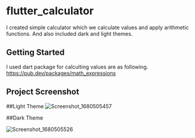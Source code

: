 # flutter_calculator

I created simple calculator which we calculate values and apply arithmetic functions.
And also included dark and light themes.

## Getting Started


I used dart package for calculting values are as following.
https://pub.dev/packages/math_expressions


## Project Screenshot
 
 ##Light Theme
 ![Screenshot_1680505457](https://user-images.githubusercontent.com/56191939/229439371-896df179-24ed-4bf8-9e35-3a99a9fcb835.png)

 
  ##Dark Theme
 
![Screenshot_1680505526](https://user-images.githubusercontent.com/56191939/229440731-c38fa2a6-3b9f-4c93-a9e0-98617dad41a7.png)
